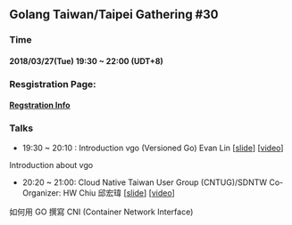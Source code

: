 ## Golang Taiwan/Taipei Gathering #30

### Time

#### 2018/03/27(Tue) 19:30 ~ 22:00  (UDT+8)

### Resgistration Page:

#### [Regstration Info](https://golang.kktix.cc/events/gtg30)

### Talks

- 19:30 ~ 20:10 : Introduction vgo (Versioned Go) Evan Lin  [[slide](https://www.slideshare.net/EvansLin/gtg30-introduction-vgo)] [[video](https://www.youtube.com/watch?v=9252yf4xK8w)]

Introduction about vgo

- 20:20 ~ 21:00:  Cloud Native Taiwan User Group (CNTUG)/SDNTW Co-Organizer: HW Chiu 邱宏瑋 [[slide](https://www.slideshare.net/hongweiqiu/writing-the-container-network-interfacecni-plugin-in-golang-92128553)] [[video](https://youtu.be/9252yf4xK8w?t=38m34s)]

如何用 GO 撰寫 CNI (Container Network Interface)
